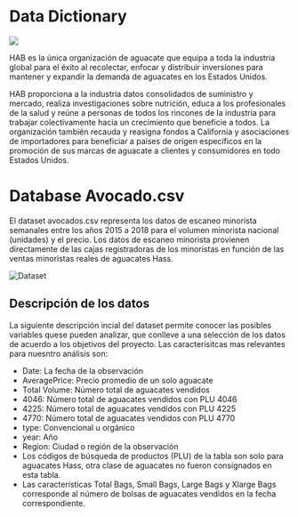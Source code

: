 # Data Dictionary
![](https://drive.google.com/uc?export=view&id=1ugpRfZ7DXMLZPpATxvtZfCUIMv871b0s)

HAB es la única organización de aguacate que equipa a toda la industria global para el éxito al recolectar, enfocar y distribuir inversiones para mantener y expandir la demanda de aguacates en los Estados Unidos.

HAB proporciona a la industria datos consolidados de suministro y mercado, realiza investigaciones sobre nutrición, educa a los profesionales de la salud y reúne a personas de todos los rincones de la industria para trabajar colectivamente hacia un crecimiento que beneficie a todos. La organización también recauda y reasigna fondos a California y asociaciones de importadores para beneficiar a países de origen específicos en la promoción de sus marcas de aguacate a clientes y consumidores en todo Estados Unidos.
# Database Avocado.csv

El dataset avocados.csv representa los datos de escaneo minorista semanales entre los años 2015 a 2018 para el volumen minorista nacional (unidades) y el precio. Los datos de escaneo minorista provienen directamente de las cajas registradoras de los minoristas en función de las ventas minoristas reales de aguacates Hass.

![Dataset](https://drive.google.com/uc?export=view&id=1-oTJHL-Ap-VM2cUG5fYLz2wZAfhryXCv)

## Descripción de los datos

La siguiente descripción incial del dataset permite conocer las posibles variables quese pueden analizar, que conlleve a una selección de los datos de acuerdo a los objetivos del proyecto. Las caracterísitcas mas relevantes para nuesntro análisis son:

* Date: La fecha de la observación
* AveragePrice: Precio promedio de un solo aguacate
* Total Volume: Número total de aguacates vendidos
* 4046: Número total de aguacates vendidos con PLU 4046
* 4225: Número total de aguacates vendidos con PLU 4225
* 4770: Número total de aguacates vendidos con PLU 4770
* type: Convencional u orgánico
* year: Año
* Region: Ciudad o región de la observación
* Los códigos de búsqueda de productos (PLU) de la tabla son solo para aguacates Hass, otra clase de aguacates no fueron consignados en esta tabla.
* Las características Total Bags, Small Bags, Large Bags y Xlarge Bags corresponde al número de bolsas de aguacates vendidos en la fecha correspondiente.
